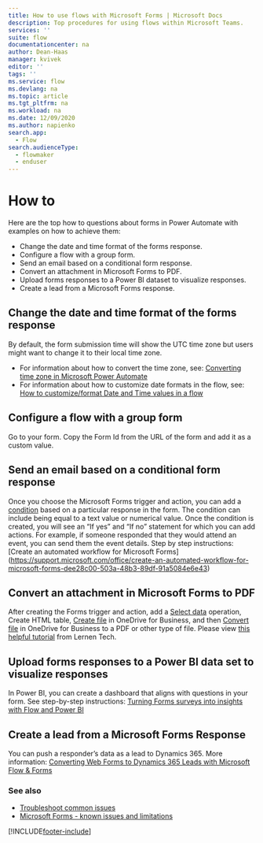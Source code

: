 ```yaml
---
title: How to use flows with Microsoft Forms | Microsoft Docs
description: Top procedures for using flows within Microsoft Teams.
services: ''
suite: flow
documentationcenter: na
author: Dean-Haas
manager: kvivek
editor: ''
tags: ''
ms.service: flow
ms.devlang: na
ms.topic: article
ms.tgt_pltfrm: na
ms.workload: na
ms.date: 12/09/2020
ms.author: napienko
search.app: 
  - Flow
search.audienceType: 
  - flowmaker
  - enduser
---
```


# How to

Here are the top how to questions about forms in Power Automate with examples on how to achieve them:

- Change the date and time format of the forms response.
- Configure a flow with a group form. 
- Send an email based on a conditional form response.
- Convert an attachment in Microsoft Forms to PDF.
- Upload forms responses to a Power BI dataset to visualize responses.
- Create a lead from a Microsoft Forms response.

## Change the date and time format of the forms response

By default, the form submission time will show the UTC time zone but users might want to change it to their local time zone. 

- For information about how to convert the time zone, see: [Converting time zone in Microsoft Power Automate](https://support.microsoft.com/help/4557244/converting-time-zone-in-microsoft-power-automate)
- For information about how to customize date formats in the flow, see: [How to customize/format Date and Time values in a flow](https://support.microsoft.com/help/4534778/how-to-customize-format-date-and-time-values-in-a-flow)

## Configure a flow with a group form

Go to your form. Copy the Form Id from the URL of the form and add it as a custom value. 

## Send an email based on a conditional form response

Once you choose the Microsoft Forms trigger and action, you can add a [condition](/add-condition.md#add-a-condition) based on a particular response in the form. The condition can include being equal to a text value or numerical value. Once the condition is created, you will see an “If yes” and “If no” statement for which you can add actions. For example, if someone responded that they would attend an event, you can send them the event details. Step by step instructions:[Create an automated workflow for Microsoft Forms]
(https://support.microsoft.com/office/create-an-automated-workflow-for-microsoft-forms-dee28c00-503a-48b3-89df-91a5084e6e43)

## Convert an attachment in Microsoft Forms to PDF

After creating the Forms trigger and action, add a [Select data](/data-operations#use-the-select-action) operation, Create HTML table, [Create file](/connectors/onedrive/#create-file) in OneDrive for Business, and then [Convert file](/connectors/onedrive/#convert-file) in OneDrive for Business to a PDF or other type of file. Please view [this helpful tutorial](https://www.youtube.com/watch?v=6dJTkG-KE-E&feature=emb_logo) from Lernen Tech.

## Upload forms responses to a Power BI data set to visualize responses

In Power BI, you can create a dashboard that aligns with questions in your form. See step-by-step instructions: [Turning Forms surveys into insights with Flow and Power BI](https://flow.microsoft.com/blog/forms-and-flow-and-powerbi/) 

## Create a lead from a Microsoft Forms Response

You can push a responder’s data as a lead to Dynamics 365. More information: [Converting Web Forms to Dynamics 365 Leads with Microsoft Flow & Forms](https://www.preact.co.uk/blog/converting-web-forms-to-dynamics-365-leads-with-microsoft-flow-forms)


### See also

- [Troubleshoot common issues](troubleshoot-issues.md)
- [Microsoft Forms - known issues and limitations](/connectors/microsoftforms/#known-issues-and-limitations)


[!INCLUDE[footer-include](../includes/footer-banner.md)]